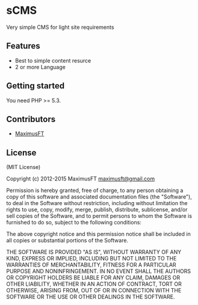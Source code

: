 # sCMS
Very simple CMS for light site requirements

## Features

* Best to simple content resurce
* 2 or more Language

## Getting started

You need PHP >= 5.3.

## Contributors
- [MaximusFT](https://github.com/MaximusFT)

## License

(MIT License)

Copyright (c) 2012-2015 MaximusFT <maximusft@gmail.com>

Permission is hereby granted, free of charge, to any person obtaining a copy of this software and associated documentation files (the "Software"), to deal in the Software without restriction, including without limitation the rights to use, copy, modify, merge, publish, distribute, sublicense, and/or sell copies of the Software, and to permit persons to whom the Software is furnished to do so, subject to the following conditions:

The above copyright notice and this permission notice shall be included in all copies or substantial portions of the Software.

THE SOFTWARE IS PROVIDED "AS IS", WITHOUT WARRANTY OF ANY KIND, EXPRESS OR IMPLIED, INCLUDING BUT NOT LIMITED TO THE WARRANTIES OF MERCHANTABILITY, FITNESS FOR A PARTICULAR PURPOSE AND NONINFRINGEMENT. IN NO EVENT SHALL THE AUTHORS OR COPYRIGHT HOLDERS BE LIABLE FOR ANY CLAIM, DAMAGES OR OTHER LIABILITY, WHETHER IN AN ACTION OF CONTRACT, TORT OR OTHERWISE, ARISING FROM, OUT OF OR IN CONNECTION WITH THE SOFTWARE OR THE USE OR OTHER DEALINGS IN THE SOFTWARE.